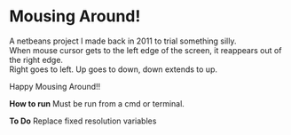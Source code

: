Mousing Around!
=======================  
  
A netbeans project I made back in 2011 to trial something silly.  
When mouse cursor gets to the left edge of the screen, it reappears out of the right edge.  
Right goes to left. Up goes to down, down extends to up. 
  
Happy Mousing Around!!

**How to run**
Must be run from a cmd or terminal.  

**To Do**
Replace fixed resolution variables
